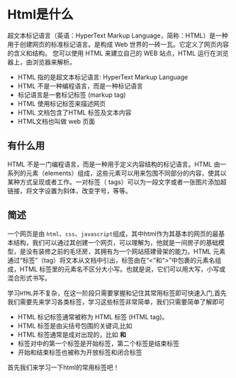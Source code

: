 # Html是什么
超文本标记语言（英语：HyperText Markup Language，简称：HTML）是一种用于创建网页的标准标记语言。是构成 Web 世界的一砖一瓦。它定义了网页内容的含义和结构。
您可以使用 HTML 来建立自己的 WEB 站点，HTML 运行在浏览器上，由浏览器来解析。

 * HTML 指的是超文本标记语言: HyperText Markup Language
 * HTML 不是一种编程语言，而是一种标记语言
 * 标记语言是一套标记标签 (markup tag)
 * HTML 使用标记标签来描述网页
 * HTML 文档包含了HTML 标签及文本内容
 * HTML文档也叫做 web 页面

## 有什么用
HTML 不是一门编程语言，而是一种用于定义内容结构的标记语言。HTML 由一系列的元素（elements）组成，这些元素可以用来包围不同部分的内容，使其以某种方式呈现或者工作。一对标签（ tags）可以为一段文字或者一张图片添加超链接，将文字设置为斜体，改变字号，等等。

## 简述
一个网页是由 `html`、`css`、`javascript`组成，其中html作为其基本的网页的最基本结构，我们可以通过其创建一个网页，可以理解为，他就是一间房子的基础模型，是没有装修之前的毛坯房，其拥有为一个网站搭建骨架的能力。HTML 元素通过“标签”（tag）将文本从文档中引出，标签由在“<”和“>”中包裹的元素名组成，HTML 标签里的元素名不区分大小写。也就是说，它们可以用大写，小写或混合形式书写。

学习`HTML`并不复杂，在这一阶段只需要掌握和记住其常用标签即可快速入门,首先我们需要先来学习各类标签，学习这些标签非常简单，我们只需要简单了解即可

* HTML 标记标签通常被称为 HTML 标签 (HTML tag)。
* HTML 标签是由尖括号包围的关键词,比如 <html/>
* HTML 标签通常是成对出现的，比如 <b> 和 </b>
* 标签对中的第一个标签是开始标签，第二个标签是结束标签
* 开始和结束标签也被称为开放标签和闭合标签

首先我们来学习一下html的常用标签吧！